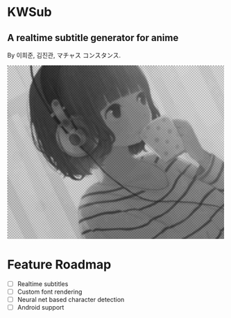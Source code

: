 # KWSub
## A **realtime** subtitle generator for anime
By 이희준, 김진관, マチャス コンスタンス. 



![](/Doc/Resources/welcome_image.png)

# Feature Roadmap
- [ ] Realtime subtitles
- [ ] Custom font rendering
- [ ] Neural net based character detection
- [ ] Android support
